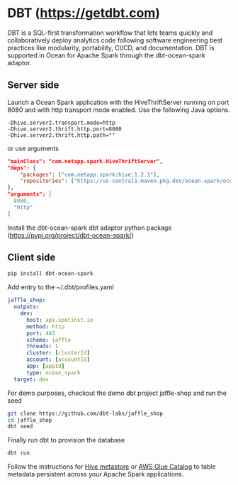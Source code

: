 # DBT (https://getdbt.com)

DBT is a SQL-first transformation workflow that lets teams quickly and collaboratively deploy analytics code following software engineering best practices like modularity, portability, CI/CD, and documentation. DBT is supported in Ocean for Apache Spark through the dbt-ocean-spark adaptor.

## Server side

Launch a Ocean Spark application with the HiveThriftServer running on port 8080 and with http transport mode enabled. Use the following Java options.

```
-Dhive.server2.transport.mode=http
-Dhive.server2.thrift.http.port=8080
-Dhive.server2.thrift.http.path=""
```

or use arguments

```json
"mainClass": "com.netapp.spark.HiveThriftServer",
"deps": {
    "packages": ["com.netapp.spark:hive:1.2.1"],
    "repositories": ["https://us-central1-maven.pkg.dev/ocean-spark/ocean-spark-adapters"]
},
"arguments": [
  8080,
  "http"
]
```

Install the dbt-ocean-spark dbt adaptor python package (https://pypi.org/project/dbt-ocean-spark/)

## Client side

```sh
pip install dbt-ocean-spark
```

Add entry to the ~/.dbt/profiles.yaml

```yaml
jaffle_shop:
  outputs:
    dev:
      host: api.spotinst.io
      method: http
      port: 443
      schema: jaffle
      threads: 1
      cluster: [clusterId]
      account: [accountId]
      app: [appId]
      type: ocean_spark
  target: dev
```

For demo purposes, checkout the demo dbt project jaffle-shop and run the seed

```sh
git clone https://github.com/dbt-labs/jaffle_shop
cd jaffle_shop
dbt seed
```

Finally run dbt to provision the database

```sh
dbt run
```

Follow the instructions for [Hive metastore](https://docs.spot.io/ocean-spark/tools-integrations/hive-metastore) or [AWS Glue Catalog](ocean-spark/tools-integrations/aws-glue-catalog) to table metadata persistent across your Apache Spark applications.
